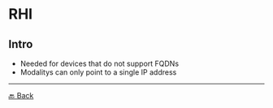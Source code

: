 # RHI

## Intro

* Needed for devices that do not support FQDNs
* Modalitys can only point to a single IP address


---

[🔙 Back](../README.md)